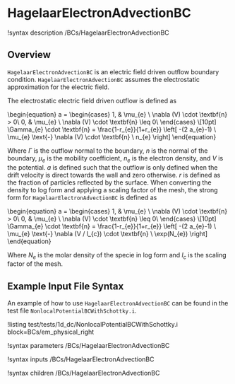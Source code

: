 # HagelaarElectronAdvectionBC

!syntax description /BCs/HagelaarElectronAdvectionBC

## Overview

`HagelaarElectronAdvectionBC` is an electric field driven outflow boundary condition.
`HagelaarElectronAdvectionBC` assumes the electrostatic approximation for the electric field.

The electrostatic electric field driven outflow is defined as

\begin{equation}
a =
\begin{cases}
1, & \mu_{e} \ \nabla (V) \cdot \textbf{n} > 0\\
0, & \mu_{e} \ \nabla (V) \cdot \textbf{n} \leq 0\\
\end{cases} \\[10pt]
\Gamma_{e} \cdot \textbf{n} = \frac{1-r_{e}}{1+r_{e}} \left[ -(2 a_{e}-1) \ \mu_{e} \text{-} \nabla (V) \cdot \textbf{n} \ n_{e} \right]
\end{equation}

Where $\Gamma$ is the outflow normal to the boundary, $n$ is the normal of the boundary,
$\mu_{e}$ is the mobility coefficient, $n_{e}$ is the electron density, and $V$ is
the potential. $a$ is defined such that the outflow is only defined when the drift velocity is direct towards the wall and zero otherwise. $r$ is defined as the fraction of particles reflected by the surface. When converting the density to log form and applying a scaling
factor of the mesh, the strong form for `HagelaarElectronAdvectionBC` is defined as

\begin{equation}
a =
\begin{cases}
1, & \mu_{e} \ \nabla (V) \cdot \textbf{n} > 0\\
0, & \mu_{e} \ \nabla (V) \cdot \textbf{n} \leq 0\\
\end{cases} \\[10pt]
\Gamma_{e} \cdot \textbf{n} = \frac{1-r_{e}}{1+r_{e}} \left[ -(2 a_{e}-1) \ \mu_{e} \text{-} \nabla (V / l_{c}) \cdot \textbf{n} \ \exp(N_{e}) \right]
\end{equation}

Where $N_{e}$ is the molar density of the specie in log form and
$l_{c}$ is the scaling factor of the mesh.

## Example Input File Syntax

An example of how to use `HagelaarElectronAdvectionBC` can be found in the
test file `NonlocalPotentialBCWithSchottky.i`.

!listing test/tests/1d_dc/NonlocalPotentialBCWithSchottky.i block=BCs/em_physical_right

!syntax parameters /BCs/HagelaarElectronAdvectionBC

!syntax inputs /BCs/HagelaarElectronAdvectionBC

!syntax children /BCs/HagelaarElectronAdvectionBC
